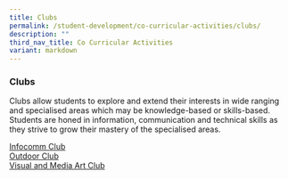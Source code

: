 ```yaml
---
title: Clubs
permalink: /student-development/co-curricular-activities/clubs/
description: ""
third_nav_title: Co Curricular Activities
variant: markdown
---
```

### Clubs
Clubs allow students to explore and extend their interests in wide ranging and specialised areas which may be knowledge-based or skills-based. Students are honed in information, communication and technical skills as they strive to grow their mastery of the specialised areas.&nbsp;

[Infocomm Club](/files/CCA_poster/infocomm2024.pdf)<br>
[Outdoor Club](/files/CCA_poster/outdoorclub2024.pdf)<br>
[Visual and Media Art Club](/files/CCA_poster/visualmediaart2024.pdf)